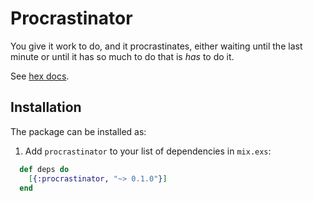 # Procrastinator

You give it work to do, and it procrastinates, either waiting until the last
minute or until it has so much to do that is _has_ to do it.

See [hex docs](https://hexdocs.pm/procrastinator/0.1.0/Procrastinator.html).

## Installation

The package can be installed as:

  1. Add `procrastinator` to your list of dependencies in `mix.exs`:

```elixir
  def deps do
    [{:procrastinator, "~> 0.1.0"}]
  end
```
